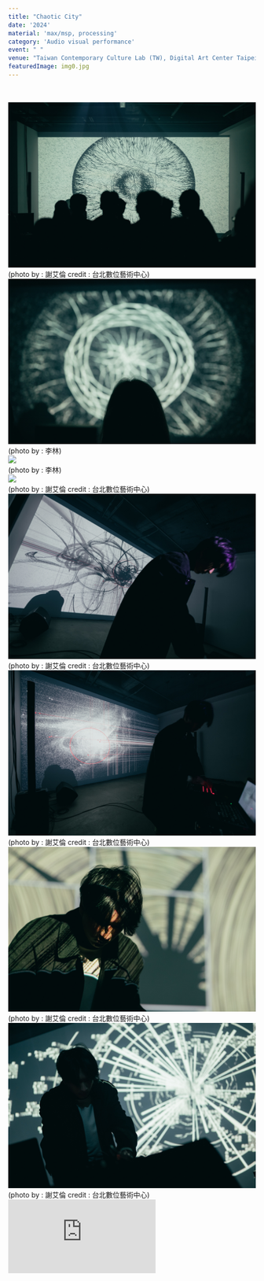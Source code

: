 ```yaml
---
title: "Chaotic City"
date: '2024'
material: 'max/msp, processing'
category: 'Audio visual performance'
event: " "
venue: "Taiwan Contemporary Culture Lab (TW), Digital Art Center Taipei (TW), Taipei Fine Arts Museum (TW)"
featuredImage: img0.jpg
---
```

  <div class="box">
      <div class="dscrptn">
        <br>
      </div>
  </div>

  <div class="box">
      <div class="dscrptn">
        <br>
      </div>
  </div>

  <div class="box">
      <img class="subimg" src="./img1.jpg">
      <div class="photocredit">(photo by : 謝艾倫 credit : 台北數位藝術中心)</div>
  </div>
  <div class="box">
      <img class="subimg" src="./img2.jpg">
      <div class="photocredit">(photo by : 李林)</div>
  </div>
  <div class="box">
      <img class="subimg" src="./img3.jpg">
      <div class="photocredit">(photo by : 李林)</div>
  </div>
  <div class="box">
      <img class="subimg" src="./img4.jpg">
      <div class="photocredit">(photo by : 謝艾倫 credit : 台北數位藝術中心)</div>
  </div>
  <div class="box">
      <img class="subimg" src="./img5.jpg">
      <div class="photocredit">(photo by : 謝艾倫 credit : 台北數位藝術中心)</div>
  </div>
  <div class="box">
      <img class="subimg" src="./img6.jpg">
      <div class="photocredit">(photo by : 謝艾倫 credit : 台北數位藝術中心)</div>
  </div>
  <div class="box">
      <img class="subimg" src="./img7.jpg">
      <div class="photocredit">(photo by : 謝艾倫 credit : 台北數位藝術中心)</div>
  </div>
  <div class="box">
      <img class="subimg" src="./img8.jpg">
      <div class="photocredit">(photo by : 謝艾倫 credit : 台北數位藝術中心)</div>
  </div>


  <div class="box"></div>

  <iframe title="vimeo-player" src="https://player.vimeo.com/video/944132880?h=7618025da3" frameborder="0" allowfullscreen></iframe>

  <div class="box"></div>
